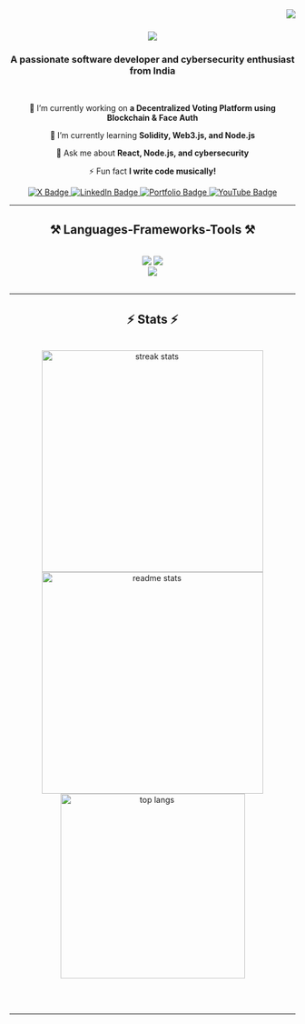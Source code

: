 <img align="right" src="https://visitor-badge.laobi.icu/badge?page_id=salesp07.salesp07" />

<h1 align="center">
    <img src="https://readme-typing-svg.herokuapp.com/?font=Righteous&size=35&center=true&vCenter=true&width=500&height=70&duration=4000&lines=Hi+There!+👋;+I'm+Diggaj+Ugvekar!;" />
</h1>

<h3 align="center">A passionate software developer and cybersecurity enthusiast from India </h3>

<br/>

<div align="center">
 
 🔭 I’m currently working on **a Decentralized Voting Platform using Blockchain & Face Auth**
 
 🌱 I’m currently learning **Solidity, Web3.js, and Node.js**

 💬 Ask me about **React, Node.js, and cybersecurity**

 ⚡ Fun fact **I write code musically!**

</div>

 
<div align="center"> 
  <a href="https://twitter.com/diggaj_ugvekar" target="_blank">
    <img src="https://img.shields.io/badge/-X-blue?style=for-the-badge&logo=x&logoColor=white" alt="X Badge" />
  </a>

  <a href="https://www.linkedin.com/in/diggajugvekar" target="_blank">
    <img src="https://img.shields.io/badge/LinkedIn-0077B5?style=for-the-badge&logo=linkedin&logoColor=white" alt="LinkedIn Badge" />
  </a>
  
  <a href="https://www.diggajugvekar.tech/" target="_blank">
    <img src="https://img.shields.io/badge/Portfolio-FF5722?style=for-the-badge&logo=todoist&logoColor=white" alt="Portfolio Badge" />
  </a>

  <a href="https://www.youtube.com/@DiggajMusic" target="_blank">
    <img src="https://img.shields.io/badge/-YouTube-red?style=for-the-badge&logo=youtube&logoColor=white" alt="YouTube Badge" />
  </a>
</div>


 <hr/>
 
<h2 align="center">⚒️ Languages-Frameworks-Tools ⚒️</h2>
<br/>
<div align="center">
    <img src="https://skillicons.dev/icons?i=react,html,css,vscode,github,figma,tailwind,git,linux" />
    <img src="https://skillicons.dev/icons?i=nodejs,python,javascript,typescript,express,mongodb,c,java" /><br>
    <img src="https://skillicons.dev/icons?i=solidity,kali,postman,bash,php" />
</div>



<br/>
<hr/>

<h2 align="center">⚡ Stats ⚡</h2>
<br>
<div align=center>
  <img width=390 src="https://github-readme-streak-stats-salesp07.vercel.app/?user=salesp07&count_private=true&theme=react&border_radius=10" alt="streak stats"/>
  <img width=390 src="https://github-readme-stats-salesp07.vercel.app/api?username=salesp07&count_private=true&show_icons=true&theme=react&rank_icon=github&border_radius=10" alt="readme stats" />
  <br/>
  <img width=325 align="center" src="https://github-readme-stats-salesp07.vercel.app/api/top-langs/?username=salesp07&hide=HTML&langs_count=8&layout=compact&theme=react&border_radius=10&size_weight=0.5&count_weight=0.5&exclude_repo=github-readme-stats" alt="top langs" />
</div>

<br/><br/>

<hr/>

<br/>

<br/>
